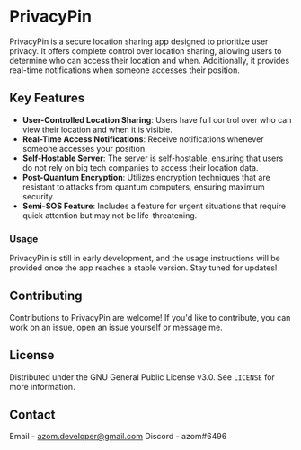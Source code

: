 # PrivacyPin

PrivacyPin is a secure location sharing app designed to prioritize user privacy. It offers complete control over location sharing, allowing users to determine who can access their location and when. Additionally, it provides real-time notifications when someone accesses their position.

## Key Features

- **User-Controlled Location Sharing**: Users have full control over who can view their location and when it is visible.
- **Real-Time Access Notifications**: Receive notifications whenever someone accesses your position.
- **Self-Hostable Server**: The server is self-hostable, ensuring that users do not rely on big tech companies to access their location data.
- **Post-Quantum Encryption**: Utilizes encryption techniques that are resistant to attacks from quantum computers, ensuring maximum security.
- **Semi-SOS Feature**: Includes a feature for urgent situations that require quick attention but may not be life-threatening.

### Usage

PrivacyPin is still in early development, and the usage instructions will be provided once the app reaches a stable version. Stay tuned for updates!

## Contributing

Contributions to PrivacyPin are welcome! If you'd like to contribute, you can work on an issue, open an issue yourself or message me.

## License

Distributed under the GNU General Public License v3.0. See `LICENSE` for more information.

## Contact

Email - azom.developer@gmail.com
Discord - azom#6496
